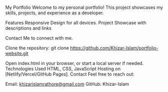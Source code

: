 My Portfolio
Welcome to my personal portfolio! This project showcases my skills, projects, and experience as a developer.

Features
Responsive Design for all devices.
Project Showcase with descriptions and links

Contact Me to connect with me.

Clone the repository:
git clone https://github.com/Khizar-Islam/portfolio-website.git

Open index.html in your browser, or start a local server if needed.
Technologies Used
HTML, CSS, JavaScript
Hosting on [Netlify/Vercel/GitHub Pages].
Contact
Feel free to reach out:

Email: khizarislamrathore@gmail.com
GitHub: Khizar-Islam

